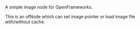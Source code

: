 A simple image node for OpenFrameworks.

This is an ofNode which can set image pointer or load image file with/without cache.
